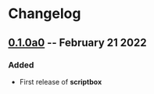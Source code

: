 # Changelog

## [0.1.0a0](https://github.com/nikkelarsson/scriptbox/releases/v0.1.0a0) -- February 21 2022
### Added
- First release of **scriptbox**
